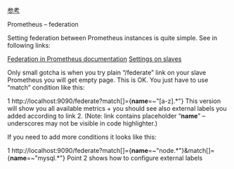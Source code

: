 
[参考](http://testing.freeideas.cz/subdom/testing/2017/01/04/prometheus-federation/)


Prometheus – federation

Setting federation between Prometheus instances is quite simple. See in following links:

[Federation in Prometheus documentation](https://prometheus.io/docs/operating/federation/)
[Settings on slaves](https://www.robustperception.io/scaling-and-federating-prometheus/)


Only small gotcha is when you try plain “/federate” link on your slave Prometheus you will get empty page. This is OK. You just have to use “match” condition like this:

1
http://localhost:9090/federate?match[]={__name__=~"[a-z].*"}
This version will show you all available metrics + you should see also external labels you added according to link 2. (Note: link contains placeholder “__name__” – underscores may not be visible in code highlighter.)

If you need to add more conditions it looks like this:

1
http://localhost:9090/federate?match[]={__name__=~"node.*"}&match[]={__name__=~"mysql.*"}
Point 2 shows how to configure external labels
